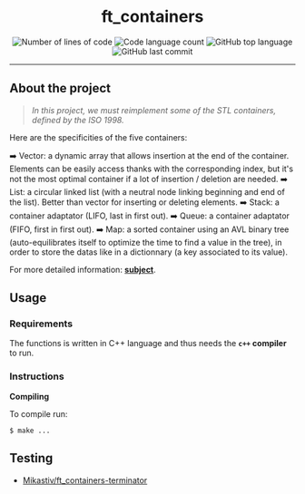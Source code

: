 <h1 align="center">
  ft_containers
</h1>

<p align="center">
	<img alt="Number of lines of code" src="https://img.shields.io/tokei/lines/github/LineGM/ft_containers?color=critical"/>
	<img alt="Code language count" src="https://img.shields.io/github/languages/count/LineGM/ft_containers?color=yellow"/>
	<img alt="GitHub top language" src="https://img.shields.io/github/languages/top/LineGM/ft_containers?color=blue"/>
	<img alt="GitHub last commit" src="https://img.shields.io/github/last-commit/LineGM/ft_containers?color=green"/>
</p>

---

## About the project

> _In this project, we must reimplement some of the STL containers, defined by the ISO 1998._

Here are the specificities of the five containers:

➡️ Vector: a dynamic array that allows insertion at the end of the container. Elements can be easily access thanks with the corresponding index, but it's not the most optimal container if a lot of insertion / deletion are needed.
➡️ List: a circular linked list (with a neutral node linking beginning and end of the list). Better than vector for inserting or deleting elements.
➡️ Stack: a container adaptator (LIFO, last in first out).
➡️ Queue: a container adaptator (FIFO, first in first out).
➡️ Map: a sorted container using an AVL binary tree (auto-equilibrates itself to optimize the time to find a value in the tree), in order to store the datas like in a dictionnary (a key associated to its value).

For more detailed information: [**subject**](https://github.com/LineGM/ft_containers/blob/main/ft_containers_en.pdf).

## Usage

### Requirements

The functions is written in C++ language and thus needs the **`c++` compiler** to run.

### Instructions

**Compiling**

To compile run:

```shell
$ make ...
```

## Testing
* [Mikastiv/ft_containers-terminator](https://github.com/Mikastiv/ft_containers-terminator)
